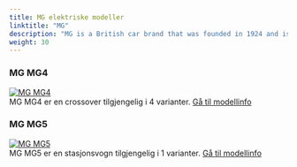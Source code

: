 ```yaml
---
title: MG elektriske modeller
linktitle: "MG"
description: "MG is a British car brand that was founded in 1924 and is now owned by SAIC Motor, a Chinese automobile group. MG has a long history of producing sports cars and roadsters, but in recent years it has shifted to electric and hybrid vehicles. "
weight: 30
---
```

<!-- markdownlint-disable MD033 -->
<!-- markdownlint-disable MD010 -->


<div class="container shadow p-3 mb-5 bg-body-tertiary rounded border">
<h3> MG MG4</h3>
	<div class="row">
		<div class="col col-12 col-md-6">
			<a href="mg4"><img src="https://media.evkx.net/multimedia/models/mg/mg4/mg4_electric_luxury/main_1_st.jpg" class="img-fluid" alt="MG MG4" ></a>
		</div>
		<div class="col col-12 col-md-6">
MG MG4 er en crossover tilgjengelig i 4 varianter.
<a href="mg4">Gå til modellinfo</a>
		</div>
	</div>
</div>
<div class="container shadow p-3 mb-5 bg-body-tertiary rounded border">
<h3> MG MG5</h3>
	<div class="row">
		<div class="col col-12 col-md-6">
			<a href="mg5"><img src="https://media.evkx.net/multimedia/models/mg/mg5/mg5_electric_long_range/main_1_st.jpg" class="img-fluid" alt="MG MG5" ></a>
		</div>
		<div class="col col-12 col-md-6">
MG MG5 er en stasjonsvogn tilgjengelig i 1 varianter.
<a href="mg5">Gå til modellinfo</a>
		</div>
	</div>
</div>
